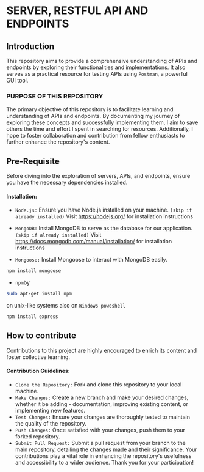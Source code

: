 # SERVER, RESTFUL API  AND ENDPOINTS 

## Introduction

This repository aims to provide a comprehensive understanding of APIs and endpoints by exploring their functionalities and implementations. It also serves as a practical resource for testing APIs using `Postman`, a powerful GUI tool.

### PURPOSE OF THIS REPOSITORY

The primary objective of this repository is to facilitate learning and understanding of APIs and endpoints. By documenting my journey of exploring these concepts and successfully implementing them, I aim to save others the time and effort I spent in searching for resources. Additionally, I hope to foster collaboration and contribution from fellow enthusiasts to further enhance the repository's content.

## Pre-Requisite

Before diving into the exploration of servers, APIs, and endpoints, ensure you have the necessary dependencies installed.

#### Installation:
- `Node.js:` Ensure you have Node.js installed on your machine. `(skip if already installed)` Visit <https://nodejs.org/> for installation instructions

- `MongoDB:` Install MongoDB to serve as the database for our application. `(skip if already installed)` Visit <https://docs.mongodb.com/manual/installation/> for installation instructions
- `Mongoose:` Install Mongoose to interact with MongoDB easily.
 ```bash
 npm install mongoose
 ```
-  `npm`by 
```bash 
sudo apt-get install npm 
```  
on unix-like systems also on `Windows poweshell`
```bash
npm install express
```


## How to contribute

Contributions to this project are highly encouraged to enrich its content and foster collective learning.

#### Contribution Guidelines:

- `Clone the Repository:` Fork and clone this repository to your local machine.
- `Make Changes:` Create a new branch and make your desired changes, whether it be adding - documentation, improving existing content, or implementing new features.
- `Test Changes:` Ensure your changes are thoroughly tested to maintain the quality of the repository.
- `Push Changes:` Once satisfied with your changes, push them to your forked repository.
- `Submit Pull Request:` Submit a pull request from your branch to the main repository, detailing the changes made and their significance.
Your contributions play a vital role in enhancing the repository's usefulness and accessibility to a wider audience. Thank you for your participation!